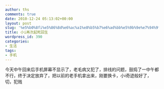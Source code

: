 ```yaml
---
author: ths
comments: true
date: 2010-12-24 05:13:02+00:00
layout: post
slug: '%e5%b0%8fi%e5%86%8d%e6%ac%a1%e8%b5%b7%e6%ad%bb%e5%9b%9e%e7%94%9f'
title: 小i再次起死回生
wordpress_id: 390
categories:
- 生活
tags:
- 手机
---
```


今天中午回来后手机屏幕不显示了，老毛病又犯了，排线的问题，鼓捣了一中午都不行，终于决定放弃了，把以前的老手机拿出来，刚要换卡，小i奇迹般好了，切，犯贱



